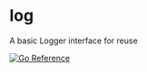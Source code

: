 # log
A basic Logger interface for reuse

[![Go Reference](https://pkg.go.dev/badge/github.com/fdelbos/log.svg)](https://pkg.go.dev/github.com/fdelbos/log)
